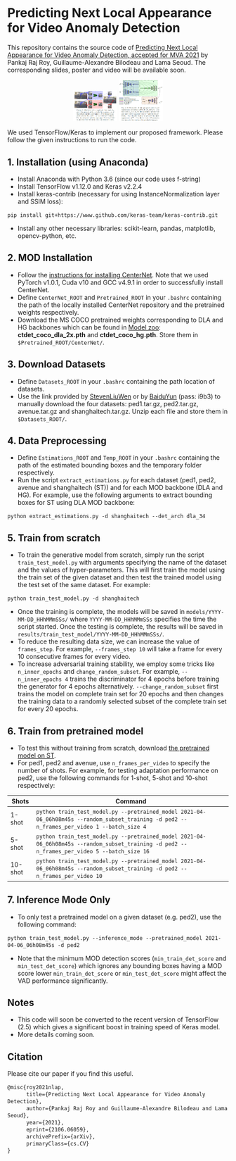 # Predicting Next Local Appearance for Video Anomaly Detection
This repository contains the source code of [Predicting Next Local Appearance for Video Anomaly Detection, accepted for MVA 2021](https://arxiv.org/pdf/2106.06059.pdf) by Pankaj Raj Roy, Guillaume-Alexandre Bilodeau and Lama Seoud. The corresponding slides, poster and video will be available soon.
<p align="middle">
  <img src="figures/method_overview.png" width="100" />
  <img src="figures/network_overview.png" width="100" />
</p>

We used TensorFlow/Keras to implement our proposed framework. Please follow the given instructions to run the code.

## 1. Installation (using Anaconda)
* Install Anaconda with Python 3.6 (since our code uses f-string)
* Install TensorFlow v1.12.0 and Keras v2.2.4
* Install keras-contrib (necessary for using InstanceNormalization layer and SSIM loss):
```shell
pip install git+https://www.github.com/keras-team/keras-contrib.git
```
* Install any other necessary libraries: scikit-learn, pandas, matplotlib, opencv-python, etc.

## 2. MOD Installation
* Follow the [instructions for installing CenterNet](https://github.com/xingyizhou/CenterNet/blob/master/readme/INSTALL.md). Note that we used PyTorch v1.0.1, Cuda v10 and GCC v4.9.1 in order to successfully install CenterNet.
* Define `CenterNet_ROOT` and `Pretrained_ROOT` in your `.bashrc` containing the path of the locally installed CenterNet repository and the pretrained weights respectively.
* Download the MS COCO pretrained weights corresponding to DLA and HG backbones which can be found in [Model zoo](https://github.com/xingyizhou/CenterNet/blob/master/readme/MODEL_ZOO.md): **ctdet_coco_dla_2x.pth** and **ctdet_coco_hg.pth**. Store them in `$Pretrained_ROOT/CenterNet/`.

## 3. Download Datasets
* Define `Datasets_ROOT` in your `.bashrc` containing the path location of datasets.
* Use the link provided by [StevenLiuWen](http://101.32.75.151:8181/dataset/) or by [BaiduYun](https://pan.baidu.com/s/1j0TEt-2Dw3kcfdX-LCF0YQ) (pass: i9b3) to manually download the four datasets: ped1.tar.gz, ped2.tar.gz, avenue.tar.gz and shanghaitech.tar.gz. Unzip each file and store them in `$Datasets_ROOT/`.

## 4. Data Preprocessing
* Define `Estimations_ROOT` and `Temp_ROOT` in your `.bashrc` containing the path of the estimated bounding boxes and the temporary folder respectively.
* Run the script `extract_estimations.py` for each dataset (ped1, ped2, avenue and shanghaitech (ST)) and for each MOD backbone (DLA and HG). For example, use the following arguments to extract bounding boxes for ST using DLA MOD backbone:
```shell
python extract_estimations.py -d shanghaitech --det_arch dla_34
```

## 5. Train from scratch
* To train the generative model from scratch, simply run the script `train_test_model.py` with arguments specifying the name of the dataset and the values of hyper-parameters. This will first train the model using the train set of the given dataset and then test the trained model using the test set of the same dataset. For example:
```shell
python train_test_model.py -d shanghaitech
```
* Once the training is complete, the models will be saved in `models/YYYY-MM-DD_HHhMMmSSs/` where `YYYY-MM-DD_HHhMMmSSs` specifies the time the script started. Once the testing is complete, the results will be saved in `results/train_test_model/YYYY-MM-DD_HHhMMmSSs/`.
* To reduce the resulting data size, we can increase the value of `frames_step`. For example, `--frames_step 10` will take a frame for every 10 consecutive frames for every video.
* To increase adversarial training stability, we employ some tricks like `n_inner_epochs` and `change_random_subset`. For example, `--n_inner_epochs 4` trains the discriminator for 4 epochs before training the generator for 4 epochs alternatively. `--change_random_subset` first trains the model on complete train set for 20 epochs and then changes the training data to a randomly selected subset of the complete train set for every 20 epochs.

## 6. Train from pretrained model
* To test this without training from scratch, download [the pretrained model on ST](https://polymtlca0-my.sharepoint.com/:f:/g/personal/pankaj-raj_roy_polymtl_ca/El3K4PzlxbFHqrYmQf67euMBItqQYlphntFx20R5vEEmWA?e=S7dLyv).
* For ped1, ped2 and avenue, use `n_frames_per_video` to specify the number of shots. For example, for testing adaptation performance on ped2, use the following commands for 1-shot, 5-shot and 10-shot respectively:

| Shots | Command |
|---|---|
| 1-shot | `python train_test_model.py --pretrained_model 2021-04-06_06h08m45s --random_subset_training -d ped2 --n_frames_per_video 1 --batch_size 4` |
| 5-shot | `python train_test_model.py --pretrained_model 2021-04-06_06h08m45s --random_subset_training -d ped2 --n_frames_per_video 5 --batch_size 16` |
| 10-shot | `python train_test_model.py --pretrained_model 2021-04-06_06h08m45s --random_subset_training -d ped2 --n_frames_per_video 10` |

## 7. Inference Mode Only
* To only test a pretrained model on a given dataset (e.g. ped2), use the following command:
```shell
python train_test_model.py --inference_mode --pretrained_model 2021-04-06_06h08m45s -d ped2
```
* Note that the minimum MOD detection scores (`min_train_det_score` and `min_test_det_score`) which ignores any bounding boxes having a MOD score lower `min_train_det_score` or `min_test_det_score` might affect the VAD performance significantly.

## Notes
* This code will soon be converted to the recent version of TensorFlow (2.5) which gives a significant boost in training speed of Keras model.
* More details coming soon.

## Citation
Please cite our paper if you find this useful.
```shell
@misc{roy2021nlap,
      title={Predicting Next Local Appearance for Video Anomaly Detection}, 
      author={Pankaj Raj Roy and Guillaume-Alexandre Bilodeau and Lama Seoud},
      year={2021},
      eprint={2106.06059},
      archivePrefix={arXiv},
      primaryClass={cs.CV}
}
```